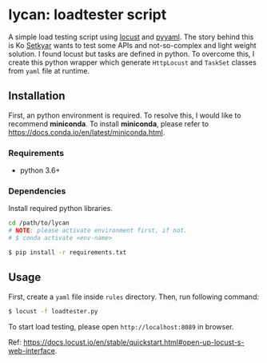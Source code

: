 # lycan: loadtester script

A simple load testing script using [locust](https://locust.io/) and [pyyaml](https://pyyaml.org/). The story behind this is Ko [Setkyar](https://github.com/setkyar) wants to test some APIs and not-so-complex and light weight solution. I found locust but tasks are defined in python. To overcome this, I create this python wrapper which generate `HttpLocust` and `TaskSet` classes from `yaml` file at runtime.

## Installation

First, an python environment is required. To resolve this, I would like to recommend **miniconda**.
To install **miniconda**, please refer to https://docs.conda.io/en/latest/miniconda.html.

### Requirements

 - python 3.6+

### Dependencies

Install required python libraries.

```bash
cd /path/to/lycan
# NOTE: please activate environment first, if not.
# $ conda activate <env-name>

$ pip install -r requirements.txt
```

## Usage

First, create a `yaml` file inside `rules` directory. Then, run following command:

```bash
$ locust -f loadtester.py
```

To start load testing, please open `http://localhost:8089` in browser.

Ref: https://docs.locust.io/en/stable/quickstart.html#open-up-locust-s-web-interface.